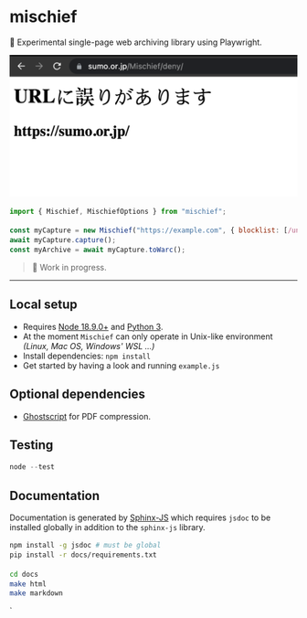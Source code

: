 # mischief
🥸 Experimental single-page web archiving library using Playwright. 

![](mischief.png)

```javascript
import { Mischief, MischiefOptions } from "mischief";

const myCapture = new Mischief("https://example.com", { blocklist: [/unsafedomain.com/, ...MischiefOptions.default.blocklist] });
await myCapture.capture();
const myArchive = await myCapture.toWarc();
```

> 🚧 Work in progress.

---

## Local setup
- Requires [Node 18.9.0+](https://nodejs.org/en/) and [Python 3](https://www.python.org/). 
- At the moment `Mischief` can only operate in Unix-like environment _(Linux, Mac OS, Windows' WSL ...)_
- Install dependencies: `npm install`
- Get started by having a look and running `example.js`

## Optional dependencies
- [Ghostscript](https://www.ghostscript.com/) for PDF compression.

## Testing
``` javascript
node --test
```

## Documentation
Documentation is generated by [Sphinx-JS](https://github.com/mozilla/sphinx-js)
which requires `jsdoc` to be installed globally in addition to the `sphinx-js` library.

``` sh
npm install -g jsdoc # must be global
pip install -r docs/requirements.txt

cd docs
make html
make markdown
```

`
